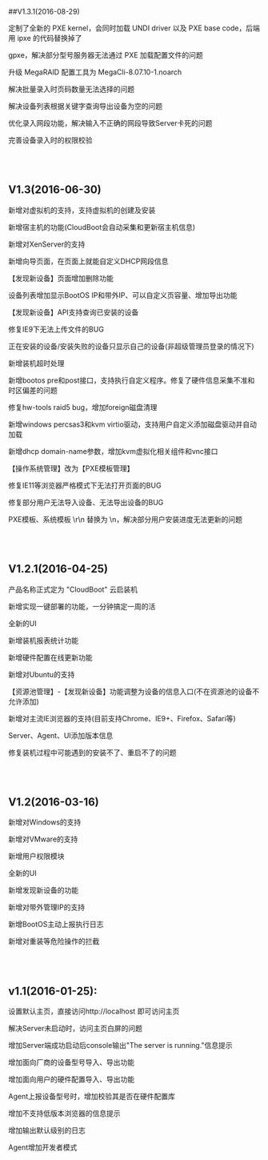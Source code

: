 ##V1.3.1(2016-08-29)

定制了全新的 PXE kernel，会同时加载 UNDI driver 以及 PXE base code，后端用 ipxe 的代码替换掉了 

gpxe，解决部分型号服务器无法通过 PXE 加载配置文件的问题

升级 MegaRAID 配置工具为 MegaCli-8.07.10-1.noarch

解决批量录入时页码数量无法选择的问题

解决设备列表根据关键字查询导出设备为空的问题

优化录入网段功能，解决输入不正确的网段导致Server卡死的问题

完善设备录入时的权限校验

<br><br>
## V1.3(2016-06-30)
新增对虚拟机的支持，支持虚拟机的创建及安装

新增宿主机的功能(CloudBoot会自动采集和更新宿主机信息)

新增对XenServer的支持

新增向导页面，在页面上就能自定义DHCP网段信息

【发现新设备】页面增加删除功能

设备列表增加显示BootOS IP和带外IP、可以自定义页容量、增加导出功能

【发现新设备】API支持查询已安装的设备

修复IE9下无法上传文件的BUG

正在安装的设备/安装失败的设备只显示自己的设备(非超级管理员登录的情况下)

新增装机超时处理

新增bootos pre和post接口，支持执行自定义程序。修复了硬件信息采集不准和时区偏差的问题

修复hw-tools raid5 bug，增加foreign磁盘清理

新增windows percsas3和kvm virtio驱动，支持用户自定义添加磁盘驱动并自动加载

新增dhcp domain-name参数，增加kvm虚拟化相关组件和vnc接口

【操作系统管理】改为【PXE模板管理】

修复IE11等浏览器严格模式下无法打开页面的BUG

修复部分用户无法导入设备、无法导出设备的BUG

PXE模板、系统模板 \r\n 替换为 \n，解决部分用户安装进度无法更新的问题


<br><br>
## V1.2.1(2016-04-25)
产品名称正式定为 "CloudBoot" 云启装机

新增实现一键部署的功能，一分钟搞定一周的活

全新的UI

新增装机报表统计功能

新增硬件配置在线更新功能

新增对Ubuntu的支持

【资源池管理】-【发现新设备】功能调整为设备的信息入口(不在资源池的设备不允许添加)

新增对主流IE浏览器的支持(目前支持Chrome、IE9+、Firefox、Safari等)

Server、Agent、UI添加版本信息

修复装机过程中可能遇到的安装不了、重启不了的问题


<br><br>
## V1.2(2016-03-16)
新增对Windows的支持

新增对VMware的支持

新增用户权限模块

全新的UI

新增发现新设备的功能

新增对带外管理IP的支持

新增BootOS主动上报执行日志

新增对重装等危险操作的拦截


<br><br>
## v1.1(2016-01-25):
设置默认主页，直接访问http://localhost 即可访问主页

解决Server未启动时，访问主页白屏的问题

增加Server端成功启动后console输出"The server is running."信息提示

增加面向厂商的设备型号导入、导出功能

增加面向用户的硬件配置导入、导出功能

Agent上报设备型号时，增加校验其是否在硬件配置库

增加不支持低版本浏览器的信息提示

增加输出默认级别的日志

Agent增加开发者模式